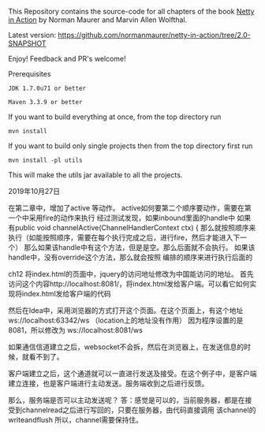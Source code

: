 This Repository contains the source-code for all chapters of the book [Netty in Action](http://manning.com/maurer)
by Norman Maurer and Marvin Allen Wolfthal.

Latest version: https://github.com/normanmaurer/netty-in-action/tree/2.0-SNAPSHOT

Enjoy! Feedback and PR's welcome!


Prerequisites

	JDK 1.7.0u71 or better

	Maven 3.3.9 or better


If you want to build everything at once, from the top directory run

	mvn install


If you want to build only single projects then from the top directory first run

	mvn install -pl utils


This will make the utils jar available to all the projects.

2019年10月27日

在第二章中，增加了active 等动作。
active如何要第二个顺序要动作，需要在第一个中采用fire的动作来执行
经过测试发现，如果inbound里面的handle中
如果有public void channelActive(ChannelHandlerContext ctx) {
那么就按照顺序来执行（如能按照顺序，需要在每个执行完成之后，进行fire，然后才能进入下一个）
那么如果该handle中有这个方法，但是是空。那么后面就不会执行。
如果该handle中，没有override这个方法，那么就会按照 编排的顺序来进行执行后面的

ch12
将index.html的页面中，jquery的访问地址修改为中国能访问的地址。
首先访问这个内容http://localhost:8081/，将index.html发给客户端。可以看它如何实现将index.html发给客户端的代码


然后在Idea中，采用浏览器的方式打开这个页面。在这个页面上，有这个地址 ws://localhost:63342/ws  （location上的地址没有作用）
因为程序设置的是8081，所以修改为 ws://localhost:8081/ws

如果通信信道建立之后，websocket不会拆，然后在浏览器上，在发送信息的时候，就看不到了。

客户端建立之后，这个通道就可以一直进行发送及接受。在这个例子中，是客户端建立连接，也是客户端进行主动发送。服务端收到之后进行反馈。

那么，服务端是否可以主动发送呢？
答：感觉是可以的，当前服务器，都是在接受到channelread之后进行写回的，只要在服务器，由代码直接调用 该channel的 writeandflush
所以，channel需要保持住。


